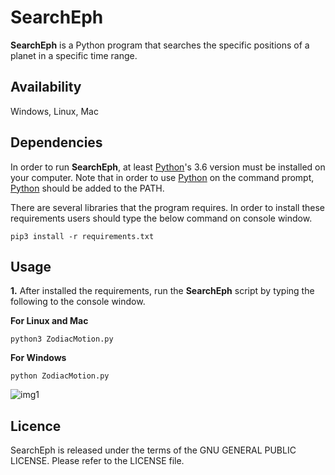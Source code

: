 # SearchEph

**SearchEph** is a Python program that searches the specific positions of a planet in a specific time range.

## Availability

Windows, Linux, Mac

## Dependencies

In order to run **SearchEph**, at least [Python](https://www.python.org/)'s 3.6 version must be installed on your computer. Note that in order to use [Python](https://www.python.org/) on the command prompt, [Python](https://www.python.org/) should be added to the PATH.

There are several libraries that the program requires. In order to install these requirements users should type the below command on console window.

```
pip3 install -r requirements.txt
```

## Usage

**1.** After installed the requirements, run the **SearchEph** script by typing the following to the console window.

**For Linux and Mac**

```
python3 ZodiacMotion.py
```

**For Windows**
```
python ZodiacMotion.py
```

![img1](https://user-images.githubusercontent.com/29302909/77199420-db7c9f80-6af9-11ea-871b-70a87003d1dc.png)

## Licence

SearchEph is released under the terms of the GNU GENERAL PUBLIC LICENSE. Please refer to the LICENSE file.
